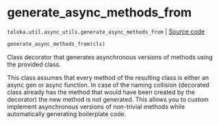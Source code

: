 # generate_async_methods_from
`toloka.util.async_utils.generate_async_methods_from` | [Source code](https://github.com/Toloka/toloka-kit/blob/v1.1.2/src/util/async_utils.py#L223)

```python
generate_async_methods_from(cls)
```

Class decorator that generates asynchronous versions of methods using the provided class.


This class assumes that every method of the resulting class is either an async gen or async function. In case of
the naming collision (decorated class already has the method that would have been created by the decorator)
the new method is not generated. This allows you to custom implement asynchronous versions of non-trivial methods
while automatically generating boilerplate code.

